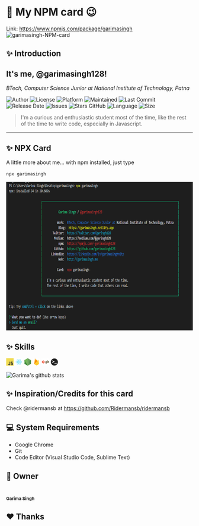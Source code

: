 # 👣 My NPM card 😉 

Link: https://www.npmjs.com/package/garimasingh
![garimasingh-NPM-card](https://socialify.git.ci/garimasingh128/garimasingh-NPM-card/image?description=1&font=Rokkitt&forks=1&issues=1&language=1&owner=1&pattern=Floating%20Cogs&pulls=1&stargazers=1&theme=Dark)
## ✨ Introduction
<h2>It's me, @garimasingh128!</h2>
<p><em>BTech, Computer Science Junior at National Institute of Technology, Patna</br>
</em></p>


![Author](https://img.shields.io/badge/author-garimasingh128-orange)
![License](https://img.shields.io/badge/license-MIT-brightgreen)
![Platform](https://img.shields.io/badge/platform-Visual%20Studio%20Code-blue)
![Maintained](https://img.shields.io/maintenance/yes/2020)
![Last Commit](https://img.shields.io/github/last-commit/garimasingh128/garimasingh-NPM-card)
![Release Date](https://img.shields.io/github/release-date/garimasingh128/garimasingh-NPM-card)
![Issues](https://img.shields.io/github/issues/garimasingh128/garimasingh-NPM-card)
![Stars GitHub](https://img.shields.io/github/stars/garimasingh128/garimasingh-NPM-card)
![Language](https://img.shields.io/github/languages/top/garimasingh128/garimasingh-NPM-card)
![Size](https://img.shields.io/github/repo-size/garimasingh128/garimasingh-NPM-card)



> I'm a curious and enthusiastic student most of the time, like the rest of the time to write code, especially in Javascript. 

-----------

## ✨ NPX Card

A little more about me... with npm installed, just type

```
npx garimasingh
```
<img src="https://github.com/garimasingh128/garimasingh-NPM-card/blob/main/Screenshot.png" height="400" width="800"></img>

## ✨ Skills

<code><img height="20" src="https://raw.githubusercontent.com/github/explore/80688e429a7d4ef2fca1e82350fe8e3517d3494d/topics/javascript/javascript.png"></code>
<code><img height="20" src="https://raw.githubusercontent.com/github/explore/80688e429a7d4ef2fca1e82350fe8e3517d3494d/topics/react/react.png"></code>
<code><img height="20" src="https://raw.githubusercontent.com/github/explore/80688e429a7d4ef2fca1e82350fe8e3517d3494d/topics/nodejs/nodejs.png"></code>
<code><img height="20" src="https://raw.githubusercontent.com/github/explore/80688e429a7d4ef2fca1e82350fe8e3517d3494d/topics/firebase/firebase.png"></code>
<code><img height="20" src="https://raw.githubusercontent.com/github/explore/80688e429a7d4ef2fca1e82350fe8e3517d3494d/topics/git/git.png"></code>
<code><img height="20" src="https://raw.githubusercontent.com/github/explore/80688e429a7d4ef2fca1e82350fe8e3517d3494d/topics/terminal/terminal.png"></code>



![Garima's github stats](https://github-readme-stats.vercel.app/api?username=garimasingh128&show_icons=true&hide_border=true)

## ✨ Inspiration/Credits for this card

Check @ridermansb at https://github.com/Ridermansb/ridermansb


## 💻 System Requirements
-  Google Chrome
-  Git
-  Code Editor (Visual Studio Code, Sublime Text)


## 👬 Owner

<a href="https://github.com/garimasingh128"><img src="https://avatars3.githubusercontent.com/u/44302373?s=460&u=efaafa72f4d83d40b66fc68258d14cebbf1d7de0&v=4" width="100px;" alt=""/><br /><sub><b>Garima Singh</b></sub></a><br/>

## ❤️ Thanks
